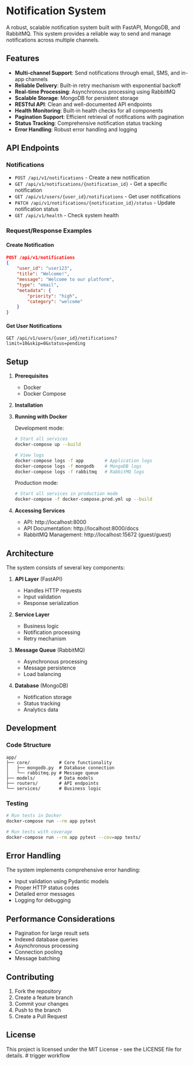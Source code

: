 # Notification System

A robust, scalable notification system built with FastAPI, MongoDB, and RabbitMQ. This system provides a reliable way to send and manage notifications across multiple channels.

## Features

- **Multi-channel Support**: Send notifications through email, SMS, and in-app channels
- **Reliable Delivery**: Built-in retry mechanism with exponential backoff
- **Real-time Processing**: Asynchronous processing using RabbitMQ
- **Scalable Storage**: MongoDB for persistent storage
- **RESTful API**: Clean and well-documented API endpoints
- **Health Monitoring**: Built-in health checks for all components
- **Pagination Support**: Efficient retrieval of notifications with pagination
- **Status Tracking**: Comprehensive notification status tracking
- **Error Handling**: Robust error handling and logging

## API Endpoints

### Notifications

- `POST /api/v1/notifications` - Create a new notification
- `GET /api/v1/notifications/{notification_id}` - Get a specific notification
- `GET /api/v1/users/{user_id}/notifications` - Get user notifications
- `PATCH /api/v1/notifications/{notification_id}/status` - Update notification status
- `GET /api/v1/health` - Check system health

### Request/Response Examples

#### Create Notification
```json
POST /api/v1/notifications
{
    "user_id": "user123",
    "title": "Welcome!",
    "message": "Welcome to our platform",
    "type": "email",
    "metadata": {
        "priority": "high",
        "category": "welcome"
    }
}
```

#### Get User Notifications
```
GET /api/v1/users/{user_id}/notifications?limit=10&skip=0&status=pending
```

## Setup

1. **Prerequisites**
   - Docker
   - Docker Compose

2. **Installation**
   

3. **Running with Docker**

   Development mode:
   ```bash
   # Start all services
   docker-compose up --build

   # View logs
   docker-compose logs -f app        # Application logs
   docker-compose logs -f mongodb    # MongoDB logs
   docker-compose logs -f rabbitmq   # RabbitMQ logs
   ```

   Production mode:
   ```bash
   # Start all services in production mode
   docker-compose -f docker-compose.prod.yml up --build
   ```

4. **Accessing Services**
   - API: http://localhost:8000
   - API Documentation: http://localhost:8000/docs
   - RabbitMQ Management: http://localhost:15672 (guest/guest)

## Architecture

The system consists of several key components:

1. **API Layer** (FastAPI)
   - Handles HTTP requests
   - Input validation
   - Response serialization

2. **Service Layer**
   - Business logic
   - Notification processing
   - Retry mechanism

3. **Message Queue** (RabbitMQ)
   - Asynchronous processing
   - Message persistence
   - Load balancing

4. **Database** (MongoDB)
   - Notification storage
   - Status tracking
   - Analytics data

## Development

### Code Structure
```
app/
├── core/           # Core functionality
│   ├── mongodb.py  # Database connection
│   └── rabbitmq.py # Message queue
├── models/         # Data models
├── routers/        # API endpoints
└── services/       # Business logic
```

### Testing
```bash
# Run tests in Docker
docker-compose run --rm app pytest

# Run tests with coverage
docker-compose run --rm app pytest --cov=app tests/
```

## Error Handling

The system implements comprehensive error handling:

- Input validation using Pydantic models
- Proper HTTP status codes
- Detailed error messages
- Logging for debugging

## Performance Considerations

- Pagination for large result sets
- Indexed database queries
- Asynchronous processing
- Connection pooling
- Message batching

## Contributing

1. Fork the repository
2. Create a feature branch
3. Commit your changes
4. Push to the branch
5. Create a Pull Request

## License

This project is licensed under the MIT License - see the LICENSE file for details.
#   t r i g g e r   w o r k f l o w 
 
 
